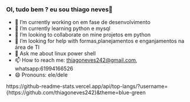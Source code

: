 ### OI, tudo bem ? eu sou thiago neves👋
- 🔭 I’m currently working on em fase de desenvolvimento
- 🌱 I’m currently learning python e mysql
- 👯 I’m looking to collaborate on mine projetos em python
- 🤔 I’m looking for help with formas,planejamentos e enganjamentos na área de TI
- 💬 Ask me about linux power shell
- 📫 How to reach me: thiagoneves242@gmail.com, whatsapp:61994166526
- 😄 Pronouns: ele/dele
<div>
    https://github-readme-stats.vercel.app/api/top-langs/?username={https://github.com/thiagoneves242}&theme=blue-green
</div>
